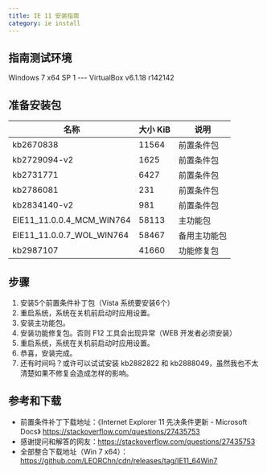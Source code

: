 ```yaml
---
title: IE 11 安装指南
category: ie install
---
```


## 指南测试环境

Windows 7 x64 SP 1 --- VirtualBox v6.1.18 r142142

## 准备安装包

| 名称                      | 大小 KiB | 说明         |
| ------------------------- | -------- | ------------ |
| kb2670838                 | 11564    | 前置条件包   |
| kb2729094-v2              | 1625     | 前置条件包   |
| kb2731771                 | 6427     | 前置条件包   |
| kb2786081                 | 231      | 前置条件包   |
| kb2834140-v2              | 981      | 前置条件包   |
| EIE11_11.0.0.4_MCM_WIN764 | 58113    | 主功能包     |
| EIE11_11.0.0.7_WOL_WIN764 | 58467    | 备用主功能包 |
| kb2987107                 | 41660    | 功能修复包   |

## 步骤

1. 安装5个前置条件补丁包（Vista 系统要安装6个）
2. 重启系统，系统在关机前启动时应用设置。
3. 安装主功能包。
4. 安装功能修复包。否则 F12 工具会出现异常（WEB 开发者必须安装）
5. 重启系统，系统在关机前启动时应用设置。
6. 恭喜，安装完成。
7. 还有时间吗？或许可以试试安装 kb2882822 和 kb2888049，虽然我也不太清楚如果不修复会造成怎样的影响。

## 参考和下载

* 前置条件补丁下载地址：《Internet Explorer 11 先决条件更新 - Microsoft Docs》 <https://stackoverflow.com/questions/27435753>
* 感谢提问和解答的网友：https://stackoverflow.com/questions/27435753
* 全部整合下载地址（Win 7 x64）：<https://github.com/LEORChn/cdn/releases/tag/IE11_64Win7>

